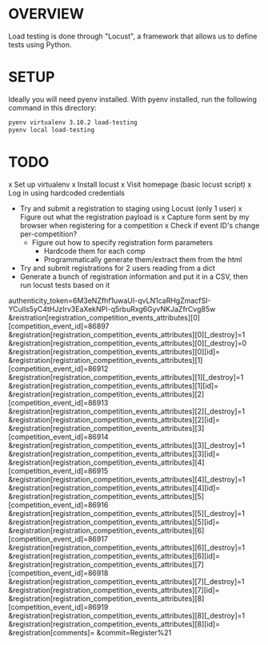# OVERVIEW

Load testing is done through "Locust", a framework that allows us to define tests using Python.

# SETUP

Ideally you will need pyenv installed. With pyenv installed, run the following command in this directory:

```bash
pyenv virtualenv 3.10.2 load-testing
pyenv local load-testing
```

# TODO
x Set up virtualenv
x Install locust
x Visit homepage (basic locust script)
x Log in using hardcoded credentials
- Try and submit a registration to staging using Locust (only 1 user)
    x Figure out what the registration payload is
        x Capture form sent by my browser when registering for a competition
        x Check if event ID's change per-competition?
    - Figure out how to specify registration form parameters
        - Hardcode them for each comp
        - Programmatically generate them/extract them from the html
- Try and submit registrations for 2 users reading from a dict
- Generate a bunch of registration information and put it in a CSV, then run locust tests based on it


authenticity_token=6M3eNZfhf1uwaUI-qvLN1caRHgZmacfSI-YCulIs5yC4tHJzIrv3EaXekNPI-q5rbuRxg6GyvNKJaZfrCvg85w
&reistration[registration_competition_events_attributes][0][competition_event_id]=86897
&registration[registration_competition_events_attributes][0][_destroy]=1
&registration[registration_competition_events_attributes][0][_destroy]=0
&registration[registration_competition_events_attributes][0][id]=
&registration[registration_competition_events_attributes][1][competition_event_id]=86912
&registration[registration_competition_events_attributes][1][_destroy]=1
&registration[registration_competition_events_attributes][1][id]=
&registration[registration_competition_events_attributes][2][competition_event_id]=86913
&registration[registration_competition_events_attributes][2][_destroy]=1
&registration[registration_competition_events_attributes][2][id]=
&registration[registration_competition_events_attributes][3][competition_event_id]=86914
&registration[registration_competition_events_attributes][3][_destroy]=1
&registration[registration_competition_events_attributes][3][id]=
&registration[registration_competition_events_attributes][4][competition_event_id]=86915
&registration[registration_competition_events_attributes][4][_destroy]=1
&registration[registration_competition_events_attributes][4][id]=
&registration[registration_competition_events_attributes][5][competition_event_id]=86916
&registration[registration_competition_events_attributes][5][_destroy]=1
&registration[registration_competition_events_attributes][5][id]=
&registration[registration_competition_events_attributes][6][competition_event_id]=86917
&registration[registration_competition_events_attributes][6][_destroy]=1
&registration[registration_competition_events_attributes][6][id]=
&registration[registration_competition_events_attributes][7][competition_event_id]=86918
&registration[registration_competition_events_attributes][7][_destroy]=1
&registration[registration_competition_events_attributes][7][id]=
&registration[registration_competition_events_attributes][8][competition_event_id]=86919
&registration[registration_competition_events_attributes][8][_destroy]=1
&registration[registration_competition_events_attributes][8][id]=
&registration[comments]=
&commit=Register%21
